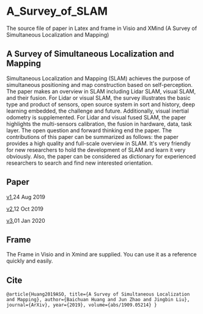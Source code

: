 # A_Survey_of_SLAM
The source file of paper in Latex and frame in Visio and XMind (A Survey of Simultaneous Localization and Mapping)

## A Survey of Simultaneous Localization and Mapping
Simultaneous Localization and Mapping (SLAM) achieves the purpose of simultaneous positioning and map construction based on self-perception. The paper makes an overview in SLAM including Lidar SLAM, visual SLAM, and their fusion. For Lidar or visual SLAM, the survey illustrates the basic type and product of sensors, open source system in sort and history, deep learning embedded, the challenge and future. Additionally, visual inertial odometry is supplemented. For Lidar and visual fused SLAM, the paper highlights the multi-sensors calibration, the fusion in hardware, data, task layer. The open question and forward thinking end the paper. The contributions of this paper can be summarized as follows: the paper provides a high quality and full-scale overview in SLAM. It's very friendly for new researchers to hold the development of SLAM and learn it very obviously. Also, the paper can be considered as dictionary for experienced researchers to search and find new interested orientation.
## Paper
[v1](https://arxiv.org/abs/1909.05214v1),24 Aug 2019

[v2](https://arxiv.org/abs/1909.05214v2),12 Oct 2019

[v3](),01 Jan 2020

## Frame
The Frame in Visio and in Xmind are supplied. You can use it as a reference quickly and easily.

## Cite
`
@article{Huang2019ASO,
  title={A Survey of Simultaneous Localization and Mapping},
  author={Baichuan Huang and Jun Zhao and Jingbin Liu},
  journal={ArXiv},
  year={2019},
  volume={abs/1909.05214}
}
`